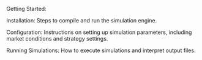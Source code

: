 Getting Started:

Installation: Steps to compile and run the simulation engine.

Configuration: Instructions on setting up simulation parameters, including market conditions and strategy settings.

Running Simulations: How to execute simulations and interpret output files.

